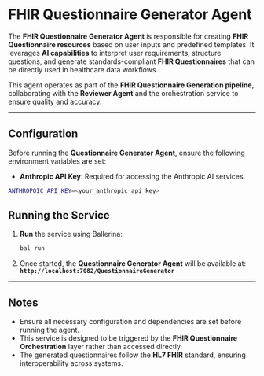 # FHIR Questionnaire Generator Agent

The **FHIR Questionnaire Generator Agent** is responsible for creating **FHIR Questionnaire resources** based on user inputs and predefined templates.
It leverages **AI capabilities** to interpret user requirements, structure questions, and generate standards-compliant **FHIR Questionnaires** that can be directly used in healthcare data workflows.

This agent operates as part of the **FHIR Questionnaire Generation pipeline**, collaborating with the **Reviewer Agent** and the orchestration service to ensure quality and accuracy.

---

## Configuration

Before running the **Questionnaire Generator Agent**, ensure the following environment variables are set:
- **Anthropic API Key**: Required for accessing the Anthropic AI services.

```sh
ANTHROPOIC_API_KEY=<your_anthropic_api_key>
```

## Running the Service

1. **Run** the service using Ballerina:

   ```bash
   bal run
   ```

2. Once started, the **Questionnaire Generator Agent** will be available at:
   **`http://localhost:7082/QuestionnaireGenerator`**

---

## Notes

* Ensure all necessary configuration and dependencies are set before running the agent.
* This service is designed to be triggered by the **FHIR Questionnaire Orchestration** layer rather than accessed directly.
* The generated questionnaires follow the **HL7 FHIR** standard, ensuring interoperability across systems.
